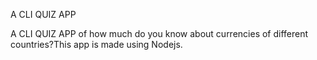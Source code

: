 A CLI QUIZ APP

A CLI QUIZ APP of how much do you know about currencies of different countries?This app is made using Nodejs.
